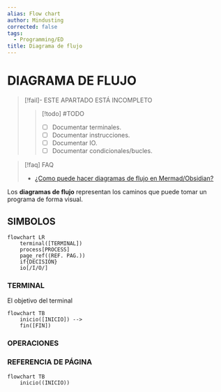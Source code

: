 ```yaml
---
alias: Flow chart
author: Mindusting
corrected: false
tags:
  - Programming/ED
title: Diagrama de flujo
---
```


# DIAGRAMA DE FLUJO

> [!fail]- ESTE APARTADO ESTÁ INCOMPLETO
> > [!todo] #TODO
> > - [ ] Documentar terminales.
> > - [ ] Documentar instrucciones.
> > - [ ] Documentar IO.
> > - [ ] Documentar condicionales/bucles.

> [!faq] FAQ
> - [¿Como puede hacer diagramas de flujo en Mermad/Obsidian?](../mermaid/mermaid_flowchart.md)

Los **diagramas de flujo** representan los caminos que puede tomar un programa de forma visual.

## SIMBOLOS

```mermaid
flowchart LR
    terminal([TERMINAL])
    process[PROCESS]
    page_ref((REF. PAG.))
    if{DECISIÓN}
    io[/I/O/]
```

### TERMINAL

El objetivo del terminal 

```mermaid
flowchart TB
    inicio([INICIO]) -->
    fin([FIN])
```

### OPERACIONES

### REFERENCIA DE PÁGINA

```mermaid
flowchart TB
    inicio((INICIO))
```
